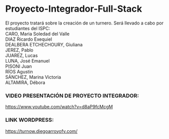 # Proyecto-Integrador-Full-Stack

El proyecto tratará sobre la creación de un turnero. Será llevado a cabo por estudiantes del ISPC:  
CARO, Maria Soledad del Valle   
DIAZ Ricardo Exequiel    
DEALBERA ETCHECHOURY, Giuliana    
JEREZ, Pablo   
JUAREZ, Lucas  
LUNA, José Emanuel   
PISONI Juan     
RÍOS Agustin  
SÁNCHEZ, Marina Victoria   
ALTAMIRA, Débora 

### VIDEO PRESENTACIÓN DE PROYECTO INTEGRADOR:
https://www.youtube.com/watch?v=d8aP9fcMcgM

### LINK WORDPRESS:
https://turnow.diegoarroyofv.com/ 
